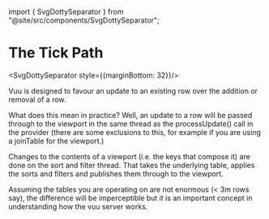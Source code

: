 import { SvgDottySeparator } from "@site/src/components/SvgDottySeparator";

# The Tick Path

<SvgDottySeparator style={{marginBottom: 32}}/>

Vuu is designed to favour an update to an existing row over the addition or removal of a row.

What does this mean in practice? Well, an update to a row will be passed through to the viewport in the same thread
as the processUpdate() call in the provider (there are some exclusions to this, for example if you are using a joinTable for the viewport.)

Changes to the contents of a viewport (i.e. the keys that compose it) are done on the sort and filter thread. That takes
the underlying table, applies the sorts and filters and publishes them through to the viewport.

Assuming the tables you are operating on are not enormous (< 3m rows say), the difference will be imperceptible but it is
an important concept in understanding how the vuu server works.
